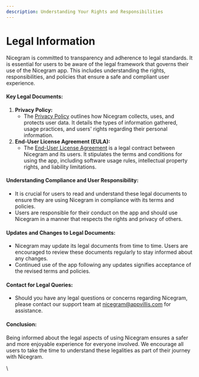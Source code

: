 ```yaml
---
description: Understanding Your Rights and Responsibilities
---
```


# Legal Information

Nicegram is committed to transparency and adherence to legal standards. It is essential for users to be aware of the legal framework that governs their use of the Nicegram app. This includes understanding the rights, responsibilities, and policies that ensure a safe and compliant user experience.

#### **Key Legal Documents:**

1. **Privacy Policy:**
   * The [Privacy Policy](https://appvillis.com/nicegram-privacy.html) outlines how Nicegram collects, uses, and protects user data. It details the types of information gathered, usage practices, and users' rights regarding their personal information.
2. **End-User License Agreement (EULA):**
   * The [End-User License Agreement](https://appvillis.com/eula.html) is a legal contract between Nicegram and its users. It stipulates the terms and conditions for using the app, including software usage rules, intellectual property rights, and liability limitations.

#### **Understanding Compliance and User Responsibility:**

* It is crucial for users to read and understand these legal documents to ensure they are using Nicegram in compliance with its terms and policies.
* Users are responsible for their conduct on the app and should use Nicegram in a manner that respects the rights and privacy of others.

#### **Updates and Changes to Legal Documents:**

* Nicegram may update its legal documents from time to time. Users are encouraged to review these documents regularly to stay informed about any changes.
* Continued use of the app following any updates signifies acceptance of the revised terms and policies.

#### **Contact for Legal Queries:**

* Should you have any legal questions or concerns regarding Nicegram, please contact our support team at [nicegram@appvillis.com](mailto:nicegram@appvillis.com) for assistance.

#### **Conclusion:**

Being informed about the legal aspects of using Nicegram ensures a safer and more enjoyable experience for everyone involved. We encourage all users to take the time to understand these legalities as part of their journey with Nicegram.

\
